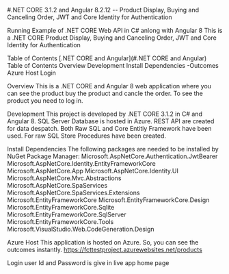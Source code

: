 #.NET CORE 3.1.2 and Angular 8.2.12 -- Product Display, Buying and Canceling Order, JWT and Core Identity for Authentication 



Running Example of .NET CORE Web API in C# anlong with Angular 8
This is a .NET CORE Product Display, Buying and Canceling Order, JWT and Core Identity for Authentication

Table of Contents
[.NET CORE and Angular](#.NET CORE and Angular)
Table of Contents
Overview
Development
Install Dependencies -Outcomes
Azure Host
Login

Overview
This is a .NET CORE and Angular 8 web application where you can see the product buy the product and cancle the order. To see the product you need to log in.

Development
This project is developed by .NET CORE 3.1.2 in C# and Angular 8. SQL Server Database is hosted in Azure. REST API are created for data despatch. Both Raw SQL and Core Entitiy Framework
have been used. For raw SQL Store Procedures have been created.  

Install Dependencies
The following packages are needed to be installed by NuGet Package Manager:
Microsoft.AspNetCore.Authentication.JwtBearer
Microsoft.AspNetCore.Identity.EntityFrameworkCore
Microsoft.AspNetCore.App
Microsoft.AspNetCore.Identity.UI
Microsoft.AspNetCore.Mvc.Abstractions
Microsoft.AspNetCore.SpaServices
Microsoft.AspNetCore.SpaServices.Extensions
Microsoft.EntityFrameworkCore
Microsoft.EntityFrameworkCore.Design
Microsoft.EntityFrameworkCore.Sqlite
Microsoft.EntityFrameworkCore.SqlServer
Microsoft.EntityFrameworkCore.Tools
Microsoft.VisualStudio.Web.CodeGeneration.Design

Azure Host
This application is hosted on Azure. So, you can see the outcomes instantly.
https://fcttestproject.azurewebsites.net/products

Login
user Id and Password is give in live app home page